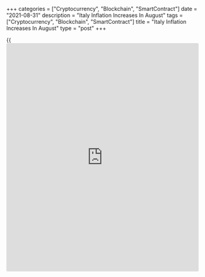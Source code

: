 +++
categories = ["Cryptocurrency", "Blockchain", "SmartContract"]
date = "2021-08-31"
description = "Italy Inflation Increases In August"
tags = ["Cryptocurrency", "Blockchain", "SmartContract"]
title = "Italy Inflation Increases In August"
type = "post"
+++

{{<iframe id="large-banner" src="https://www.bounty.group/#slide=20.0" width="100%" height="600" scrolling="no" style="border: 0px solid rgb(216, 221, 230); border-radius: 3px;">}}

Italy's consumer price inflation increased in August, preliminary
estimates from the statistical office Istat showed on Tuesday.

Consumer prices increased 2.1 percent yearly in August, following a 1.9
percent rise in July. Economists had forecast a rise of 2.0 percent.

On a month-on-month basis, consumer prices rose 0.5 percent in August.
Economists had expected a 0.4 percent rise.

The core inflation rose to 0.6 percent in August, same as in the prior
month.

Inflation, based on the harmonized index of consumer prices, rose to 2.6
percent in August from 1.0 percent in the previous month. Economists had
forecast a rise of 2.0 percent.

The HICP rose 0.3 percent monthly in August. Economists had forecast a
fall of 0.3 percent.

Separate data from the statistical office showed that the producer
prices accelerated 10.4 percent yearly in July, following a 9.1 percent
rise in June.

On a monthly basis, producer prices increased 2.1 percent in July,
following a 1.4 percent rise in the prior month.

For comments and feedback [contact](https://www.playgroundfx.com/contact/): editorial@rtt[news](https://www.letsplayfx.com/blog/forex-news-website/).com

[Economic News][1]

 **What parts of the world are seeing the best (and worst) economic
performances lately? Click[here][2] to check out our [Econ Scorecard][2]
and find out! See up-to-the-moment [ranking](https://www.playgroundfx.com/blog/crypto-exchange-ranking/)s for the best and worst
performers in [GDP][3], [unemployment rate][4], [inflation][5] and much
more.**

   1. www.rtt[news](https://www.letsplayfx.com/blog/forex-news-website/).com/Content/EconomicNews.aspx
   2. www.rtt[news](https://www.letsplayfx.com/blog/forex-news-website/).com/economic-scorecard/world-rank/PPI/highest-performance.aspx
   3. www.rtt[news](https://www.letsplayfx.com/blog/forex-news-website/).com/economic-scorecard/world-rank/GDP/highest-performance.aspx
   4. www.rtt[news](https://www.letsplayfx.com/blog/forex-news-website/).com/economic-scorecard/world-rank/unemployment-rate/lowest-performance.aspx
   5. www.rtt[news](https://www.letsplayfx.com/blog/forex-news-website/).com/economic-scorecard/world-rank/CPI/highest-performance.aspx
